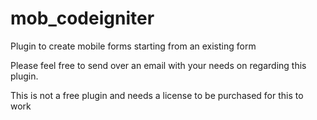 # mob_codeigniter
Plugin to create mobile forms starting from an existing form

Please feel free to send over an email with your needs on regarding this plugin.

This is not a free plugin and needs a license to be purchased for this to work
